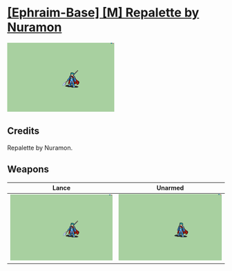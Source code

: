 # [\[Ephraim-Base\] \[M\] Repalette by Nuramon](./)

<img src="./2.%20Lance/Lance_000.png" alt="[Ephraim-Base] [M] Repalette by Nuramon standing" />

## Credits

Repalette by Nuramon.

## Weapons


|Lance |Unarmed |
|  :---: | :---: |
| <img alt="Lance animation" src="./2.%20Lance/Lance.gif" /> | <img alt="Unarmed animation" src="./8.%20Unarmed/Unarmed.gif" /> |
